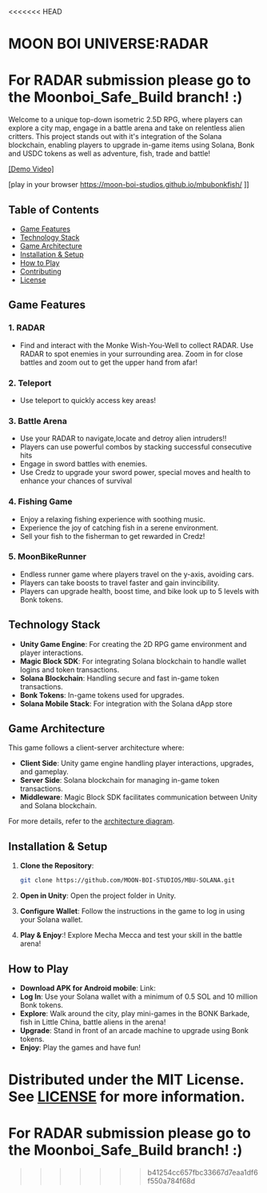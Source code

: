 <<<<<<< HEAD
# MOON BOI UNIVERSE:RADAR 
# For RADAR submission please go to the Moonboi_Safe_Build branch! :)

Welcome to a unique top-down isometric 2.5D RPG, where players can explore a city map, engage in a battle arena and take on relentless alien critters. This project stands out with it's integration of the Solana blockchain, enabling players to upgrade in-game items using Solana, Bonk and USDC tokens as well as adventure, fish, trade and battle!

[[Demo Video]](https://www.loom.com/share/9c85d956593846eb9e325015d2ec7b5d)

[play in your browser https://moon-boi-studios.github.io/mbubonkfish/ ]]

## Table of Contents

- [Game Features](#game-features)
- [Technology Stack](#technology-stack)
- [Game Architecture](#game-architecture)
- [Installation & Setup](#installation--setup)
- [How to Play](#how-to-play)
- [Contributing](#contributing)
- [License](#license)

## Game Features

### 1. **RADAR**
- Find and interact with the Monke Wish-You-Well to collect RADAR. Use RADAR to spot enemies in your surrounding area. Zoom in for close battles and zoom out to get the upper hand from afar!

### 2. **Teleport**
- Use teleport to quickly access key areas!

### 3. **Battle Arena**
- Use your RADAR to navigate,locate and detroy alien intruders!!
- Players can use powerful combos by stacking successful consecutive hits
- Engage in sword battles with enemies.
- Use Credz to upgrade your sword power, special moves and health to enhance your chances of survival

### 4. **Fishing Game**
- Enjoy a relaxing fishing experience with soothing music.
- Experience the joy of catching fish in a serene environment.
- Sell your fish to the fisherman to get rewarded in Credz!

### 5. **MoonBikeRunner**
- Endless runner game where players travel on the y-axis, avoiding cars.
- Players can take boosts to travel faster and gain invincibility.
- Players can upgrade health, boost time, and bike look up to 5 levels with Bonk tokens.

## Technology Stack

- **Unity Game Engine**: For creating the 2D RPG game environment and player interactions.
- **Magic Block SDK**: For integrating Solana blockchain to handle wallet logins and token transactions.
- **Solana Blockchain**: Handling secure and fast in-game token transactions.
- **Bonk Tokens**: In-game tokens used for upgrades.
- **Solana Mobile Stack**: For integration with the Solana dApp store

## Game Architecture

This game follows a client-server architecture where:

- **Client Side**: Unity game engine handling player interactions, upgrades, and gameplay.
- **Server Side**: Solana blockchain for managing in-game token transactions.
- **Middleware**: Magic Block SDK facilitates communication between Unity and Solana blockchain.

For more details, refer to the [architecture diagram](./docs/architecture.png).

## Installation & Setup

1. **Clone the Repository**:
   ```bash
   git clone https://github.com/MOON-BOI-STUDIOS/MBU-SOLANA.git
   ```

2. **Open in Unity**:
   Open the project folder in Unity.

3. **Configure Wallet**:
   Follow the instructions in the game to log in using your Solana wallet.

4. **Play & Enjoy**:!
   Explore Mecha Mecca and test your skill in the battle arena!

## How to Play
- **Download APK for Android mobile**: Link: 
- **Log In**: Use your Solana wallet with a minimum of 0.5 SOL and 10 million Bonk tokens.
- **Explore**: Walk around the city, play mini-games in the BONK Barkade, fish in Little China, battle aliens in the arena!
- **Upgrade**: Stand in front of an arcade machine to upgrade using Bonk tokens.
- **Enjoy**: Play the games and have fun!

Distributed under the MIT License. See [LICENSE](./LICENSE) for more information.
=======
# For RADAR submission please go to the Moonboi_Safe_Build branch! :) 
>>>>>>> b41254cc657fbc33667d7eaa1df6f550a784f68d
